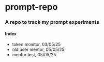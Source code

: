 # prompt-repo

### A repo to track my prompt experiments

#### Index
- token monitor, 03/05/25
- old user mentor, 05/05/25
- mentor test, 05/05/25
